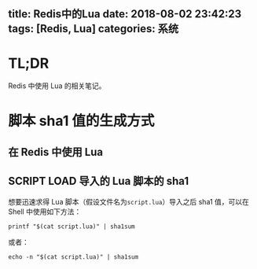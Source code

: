 title: Redis中的Lua
date: 2018-08-02 23:42:23
tags: [Redis, Lua]
categories: 系统
---

# TL;DR

Redis 中使用 Lua 的相关笔记。

<!-- lua-in-redis -->
<!-- more -->

# 脚本 sha1 值的生成方式

## 在 Redis 中使用 Lua

## SCRIPT LOAD 导入的 Lua 脚本的 sha1

想要迅速求得 Lua 脚本（假设文件名为`script.lua`）导入之后 sha1 值，可以在 Shell 中使用如下方法：

```
printf "$(cat script.lua)" | sha1sum
```

或者：

```
echo -n "$(cat script.lua)" | sha1sum
```


